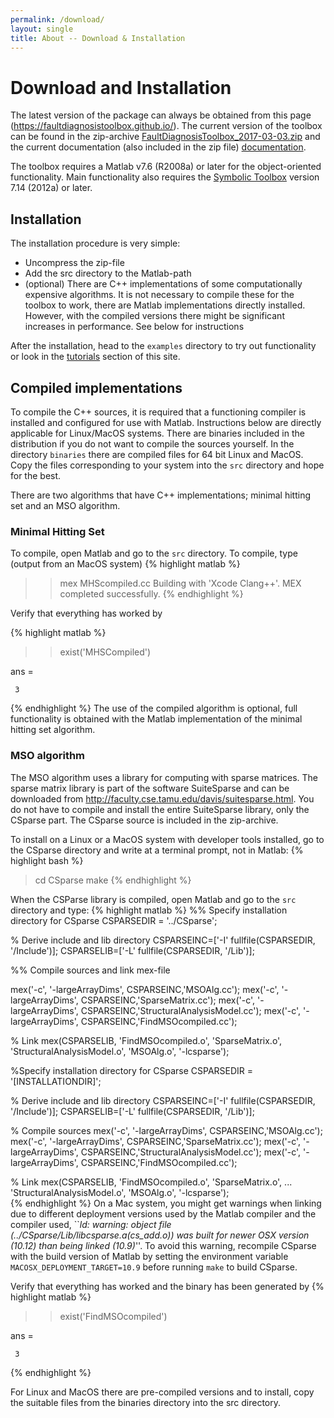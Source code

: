 ```yaml
---
permalink: /download/
layout: single
title: About -- Download & Installation
---
```

<script type="text/javascript">
window.onload = function() {

  var a = document.getElementById("downloadlink");

  //Set code to run when the link is clicked
  // by assigning a function to "onclick"
  a.onclick = function() {

    (function(i,s,o,g,r,a,m){i['GoogleAnalyticsObject']=r;i[r]=i[r]||function(){
    (i[r].q=i[r].q||[]).push(arguments)},i[r].l=1*new Date();a=s.createElement(o),
    m=s.getElementsByTagName(o)[0];a.async=1;a.src=g;m.parentNode.insertBefore(a,m)
    })(window,document,'script','https://www.google-analytics.com/analytics.js','ga');

    ga('create', 'UA-92989843-1', 'auto');
    ga('send', 'event', 'Toolbox', 'download');

    //If you don't want the link to actually
    // redirect the browser to another page,
    // "google.com" in our example here, then
    // return false at the end of this block.
    // Note that this also prevents event bubbling,
    // which is probably what we want here, but won't
    // always be the case.
    return true;
  }
}


</script>
<h1>Download and Installation</h1>


The latest version of the package can always be obtained from this page
(<https://faultdiagnosistoolbox.github.io/>). The current version of the toolbox
can be found in the zip-archive <a href="/_releases/FaultDiagnosisToolbox_2017-03-03.zip" id="downloadlink">FaultDiagnosisToolbox_2017-03-03.zip</a>
and the current documentation (also included in the zip file) [documentation](/_releases/user-manual_2017-03-03.pdf).

The toolbox requires a Matlab v7.6 (R2008a) or later for the object-oriented functionality.
Main functionality also requires the [Symbolic Toolbox](https://www.mathworks.com/products/symbolic.html)
version 7.14 (2012a) or later.

## Installation

The installation procedure is very simple:
* Uncompress the zip-file
*  Add the src directory to the Matlab-path
* (optional) There are C++ implementations of some computationally
  expensive algorithms. It is not necessary to compile these for the
  toolbox to work, there are Matlab implementations directly
  installed. However, with the compiled versions there might be
  significant increases in performance. See below for instructions

After the installation, head to the `examples` directory to try out functionality or
look in the [tutorials](/tutorial/) section of this site.

## Compiled implementations

To compile the C++ sources, it is required that a functioning compiler
is installed and configured for use with Matlab. Instructions below
are directly applicable for Linux/MacOS systems. There are binaries
included in the distribution if you do not want to compile the sources
yourself. In the directory `binaries` there are compiled files
for 64 bit Linux and MacOS. Copy the files corresponding to your system
into the `src` directory and hope for the best.

There are two algorithms that have C++ implementations; minimal hitting set and
an MSO algorithm.

### Minimal Hitting Set
To compile, open Matlab and go to the `src` directory. To
compile, type (output from an
MacOS system)
{% highlight matlab %}
>> mex MHScompiled.cc
Building with 'Xcode Clang++'.
MEX completed successfully.
{% endhighlight %}

Verify that everything has worked by

{% highlight matlab %}
>> exist('MHSCompiled')

ans =

     3
{% endhighlight %}
The use of the compiled algorithm is optional, full functionality is
obtained with the Matlab implementation of the minimal hitting set
algorithm.

### MSO algorithm

The MSO algorithm uses a library for computing with sparse
matrices. The sparse matrix library is part of the software SuiteSparse and can be
downloaded from <http://faculty.cse.tamu.edu/davis/suitesparse.html>. You do not
have to compile and install the entire SuiteSparse library, only the
CSparse part. The CSparse source is included in the zip-archive.

To install on a Linux or a MacOS system with developer tools installed,
go to the CSparse directory and write at a terminal prompt, not in Matlab:
{% highlight bash %}
> cd CSparse
> make
{% endhighlight %}

When the CSParse library is compiled, open Matlab and go to the `src` directory and type:
{% highlight matlab %}
%% Specify installation directory for CSparse
CSPARSEDIR = '../CSparse';

% Derive include and lib directory
CSPARSEINC=['-I' fullfile(CSPARSEDIR, '/Include')];
CSPARSELIB=['-L' fullfile(CSPARSEDIR, '/Lib')];

%% Compile sources and link mex-file

mex('-c', '-largeArrayDims', CSPARSEINC,'MSOAlg.cc');
mex('-c', '-largeArrayDims', CSPARSEINC,'SparseMatrix.cc');
mex('-c', '-largeArrayDims', CSPARSEINC,'StructuralAnalysisModel.cc');
mex('-c', '-largeArrayDims', CSPARSEINC,'FindMSOcompiled.cc');

% Link
mex(CSPARSELIB, 'FindMSOcompiled.o', 'SparseMatrix.o', 'StructuralAnalysisModel.o', 'MSOAlg.o', '-lcsparse');

%Specify installation directory for CSparse
CSPARSEDIR = '[INSTALLATIONDIR]';

% Derive include and lib directory
CSPARSEINC=['-I' fullfile(CSPARSEDIR, '/Include')];
CSPARSELIB=['-L' fullfile(CSPARSEDIR, '/Lib')];

% Compile sources
mex('-c', '-largeArrayDims', CSPARSEINC,'MSOAlg.cc');
mex('-c', '-largeArrayDims', CSPARSEINC,'SparseMatrix.cc');
mex('-c', '-largeArrayDims', CSPARSEINC,'StructuralAnalysisModel.cc');
mex('-c', '-largeArrayDims', CSPARSEINC,'FindMSOcompiled.cc');

% Link
mex(CSPARSELIB, 'FindMSOcompiled.o', 'SparseMatrix.o', ...
'StructuralAnalysisModel.o', 'MSOAlg.o', '-lcsparse');  
{% endhighlight %}
On a Mac system, you might get warnings when linking due to different
deployment versions used by the Matlab compiler and the compiler used,
``_ld: warning: object file
  (../CSparse/Lib/libcsparse.a(cs_add.o)) was built for newer OSX
  version (10.12) than being linked (10.9)_''. To avoid this warning,
recompile CSparse with the build version of Matlab by setting the
environment variable `MACOSX_DEPLOYMENT_TARGET=10.9` before
running `make` to build CSparse.

Verify that everything has worked and the binary has been generated by
{% highlight matlab %}
>> exist('FindMSOcompiled')

ans =

     3  
{% endhighlight %}

For Linux and MacOS there are pre-compiled versions and to
install, copy the suitable files from the binaries directory into
the src directory.
